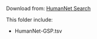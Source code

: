 Download from: [HumanNet Search](https://www.inetbio.org/humannet/)

This folder include:

* HumanNet-GSP.tsv

